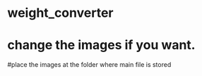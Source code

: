 # weight_converter
# change the images if you want.
#place the images at the folder where main file is stored
